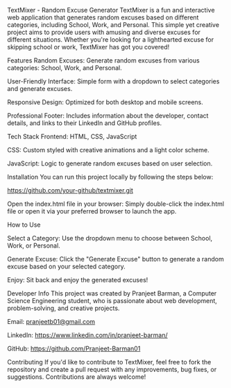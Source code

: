 TextMixer - Random Excuse Generator
TextMixer is a fun and interactive web application that generates random excuses based on different categories, including School, Work, and Personal. This simple yet creative project aims to provide users with amusing and diverse excuses for different situations. Whether you're looking for a lighthearted excuse for skipping school or work, TextMixer has got you covered!

Features
Random Excuses: Generate random excuses from various categories: School, Work, and Personal.

User-Friendly Interface: Simple form with a dropdown to select categories and generate excuses.

Responsive Design: Optimized for both desktop and mobile screens.

Professional Footer: Includes information about the developer, contact details, and links to their LinkedIn and GitHub profiles.

Tech Stack
Frontend: HTML, CSS, JavaScript

CSS: Custom styled with creative animations and a light color scheme.

JavaScript: Logic to generate random excuses based on user selection.

Installation
You can run this project locally by following the steps below:

https://github.com/your-github/textmixer.git


Open the index.html file in your browser: Simply double-click the index.html file or open it via your preferred browser to launch the app.

How to Use

Select a Category: Use the dropdown menu to choose between School, Work, or Personal.

Generate Excuse: Click the "Generate Excuse" button to generate a random excuse based on your selected category.

Enjoy: Sit back and enjoy the generated excuses!

Developer Info
This project was created by Pranjeet Barman, a Computer Science Engineering student, who is passionate about web development, problem-solving, and creative projects.

Email: pranjeetb01@gmail.com

LinkedIn: https://www.linkedin.com/in/pranjeet-barman/

GitHub: https://github.com/Pranjeet-Barman01

Contributing
If you'd like to contribute to TextMixer, feel free to fork the repository and create a pull request with any improvements, bug fixes, or suggestions. Contributions are always welcome!